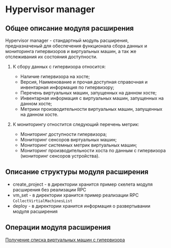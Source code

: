 # Hypervisor manager

## Общее описание модуля расширения

Hypervisor manager - стандартный модуль расширения, предназначеный для обеспечения функционала сбора данных и мониторинга гипервизоров и виртуальных машин, а так же отслеживания их состояния доступности.

1) К сбору данных с гипервизора относится:

   * Наличие гипервизора на хосте;
   * Версия, Наименование и прочая доступная справочная и инвентарная информация по гипервизору;
   * Перечень виртуальных машин, запущенных на данном хосте;
   * Инвентарная информация с виртуальных машин, запущенных на данном хосте;
   * Метрики производительности виртуальных машин, запущенных на данном хосте.

2) К мониторингу отностится следующий перечень метрик:

   * Мониторинг доступности гипервизора;
   * Мониторинг сенсоров виртуальных машин;
   * Мониторинг системных метрик виртуальных машин;
   * Мониторинг производительности хоста по данным с гипервизора (мониторинг сенсоров устройства).
  
## Описание структуры модуля расширения

* create_project - в директории хранится пример скелета модуля расширения без реализации RPC
* vm_set - в директории хранится пример реализации RPC `CollectVirtialMachinesList`
* deploy - в директории хранится информация о развертывании модуля расширения

## Операции модуля расширения

[Получение списка виртуальных машин с гипервизора](golang/vm_set/README.md)